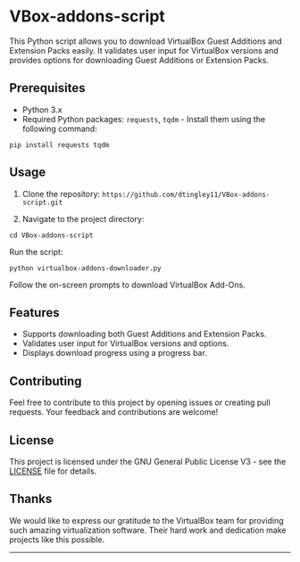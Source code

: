 # VBox-addons-script

This Python script allows you to download VirtualBox Guest Additions and Extension Packs easily. It validates user input for VirtualBox versions and provides options for downloading Guest Additions or Extension Packs.

## Prerequisites

- Python 3.x
- Required Python packages: `requests`, `tqdm` - Install them using the following command:

`pip install requests tqdm`

## Usage

1. Clone the repository:
`https://github.com/dtingley11/VBox-addons-script.git`


2. Navigate to the project directory:

`cd VBox-addons-script`

Run the script:

`python virtualbox-addons-downloader.py`


Follow the on-screen prompts to download VirtualBox Add-Ons.

## Features

- Supports downloading both Guest Additions and Extension Packs.
- Validates user input for VirtualBox versions and options.
- Displays download progress using a progress bar.

## Contributing

Feel free to contribute to this project by opening issues or creating pull requests. Your feedback and contributions are welcome!

## License

This project is licensed under the GNU General Public License V3  - see the [LICENSE](LICENSE) file for details.

## Thanks

We would like to express our gratitude to the VirtualBox team for providing such amazing virtualization software. Their hard work and dedication make projects like this possible.

---



